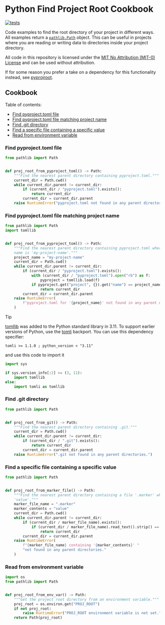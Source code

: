 # Python Find Project Root Cookbook

[![tests](https://github.com/jayqi/reprexlite/actions/workflows/tests.yml/badge.svg?branch=main)](https://github.com/jayqi/reprexlite/actions/workflows/tests.yml?query=workflow%3Atests+branch%3Amain)

Code examples to find the root directory of your project in different ways. All examples return a [`pathlib.Path`](https://docs.python.org/3/library/pathlib.html) object. This can be useful in projects where you are reading or writing data to directories inside your project directory.

All code in this repository is licensed under the [MIT No Attribution (MIT-0) License](./LICENSE) and can be used without attribution.

If for some reason you prefer a take on a dependency for this functionality instead, see [pyprojroot](https://github.com/chendaniely/pyprojroot).

## Cookbook

Table of contents:

- [Find pyproject.toml file](#find-pyprojecttoml-file)
- [Find pyproject.toml file matching project name](#find-pyprojecttoml-file-matching-project-name)
- [Find .git directory](#find-git-directory)
- [Find a specific file containing a specific value](#find-a-specific-file-containing-a-specific-value)
- [Read from environment variable](#read-from-environment-variable)

### Find pyproject.toml file

```python
from pathlib import Path


def proj_root_from_pyproject_toml() -> Path:
    """Find the nearest parent directory containing pyproject.toml."""
    current_dir = Path.cwd()
    while current_dir.parent != current_dir:
        if (current_dir / "pyproject.toml").exists():
            return current_dir
        current_dir = current_dir.parent
    raise RuntimeError("pyproject.toml not found in any parent directories.")
```


### Find pyproject.toml file matching project name

```python
from pathlib import Path
import tomllib


def proj_root_from_pyproject_toml() -> Path:
    """Find the nearest parent directory containing pyproject.toml where the project
    name is 'my-project-name'."""
    project_name = "my-project-name"
    current_dir = Path.cwd()
    while current_dir.parent != current_dir:
        if (current_dir / "pyproject.toml").exists():
            with (current_dir / "pyproject.toml").open("rb") as f:
                pyproject = tomllib.load(f)
            if pyproject.get("project", {}).get("name") == project_name:
                return current_dir
        current_dir = current_dir.parent
    raise RuntimeError(
        f"pyproject.toml for '{project_name}' not found in any parent directories."
    )
```


> [!TIP]
> [tomllib](https://docs.python.org/3/library/tomllib.html) was added to the Python standard library in 3.11. To support earlier versions of Python, use the [tomli](https://github.com/hukkin/tomli) backport. You can use this dependency specifier:
> ```
> tomli >= 1.1.0 ; python_version < "3.11"
> ```
> and use this code to import it
> ```python
> import sys
>
> if sys.version_info[:2] >= (3, 11):
>     import tomllib
> else:
>     import tomli as tomllib
>
> ```

### Find .git directory

```python
from pathlib import Path


def proj_root_from_git() -> Path:
    """Find the nearest parent directory containing .git."""
    current_dir = Path.cwd()
    while current_dir.parent != current_dir:
        if (current_dir / ".git").exists():
            return current_dir
        current_dir = current_dir.parent
    raise RuntimeError(".git not found in any parent directories.")
```


### Find a specific file containing a specific value

```python
from pathlib import Path


def proj_root_from_marker_file() -> Path:
    """Find the nearest parent directory containing a file '.marker' whose contents are
    'value'."""
    marker_file_name = ".marker"
    marker_contents = "value"
    current_dir = Path.cwd()
    while current_dir.parent != current_dir:
        if (current_dir / marker_file_name).exists():
            if (current_dir / marker_file_name).read_text().strip() == marker_contents:
                return current_dir
        current_dir = current_dir.parent
    raise RuntimeError(
        f"{marker_file_name} containing '{marker_contents}' "
        "not found in any parent directories."
    )
```


### Read from environment variable

```python
import os
from pathlib import Path


def proj_root_from_env_var() -> Path:
    """Get the project root directory from an environment variable."""
    proj_root = os.environ.get("PROJ_ROOT")
    if not proj_root:
        raise RuntimeError("PROJ_ROOT environment variable is not set.")
    return Path(proj_root)
```
